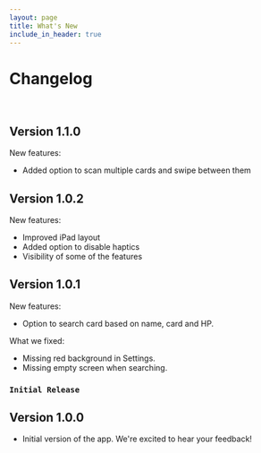 ```yaml
---
layout: page
title: What's New
include_in_header: true
---
```


# Changelog
<br>

## Version 1.1.0
New features:
- Added option to scan multiple cards and swipe between them

## Version 1.0.2
New features:
- Improved iPad layout
- Added option to disable haptics
- Visibility of some of the features

## Version 1.0.1
New features:
- Option to search card based on name, card and HP.

What we fixed:
- Missing red background in Settings.
- Missing empty screen when searching.

### `Initial Release`
## Version 1.0.0
- Initial version of the app. We're excited to hear your feedback!

<br>

